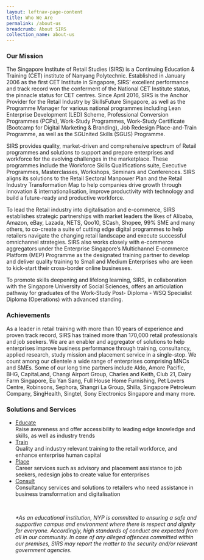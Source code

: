 ```yaml
---
layout: leftnav-page-content
title: Who We Are
permalink: /about-us
breadcrumb: About SIRS
collection_name: about-us
---
```


<h3>Our Mission</h3>
<p>
The Singapore Institute of Retail Studies (SIRS) is a Continuing Education & Training (CET) institute of Nanyang Polytechnic. Established in January 2006 as the first CET Institute in Singapore, SIRS’ excellent performance and track record won the conferment of the National CET Institute status, the pinnacle status for CET centres. Since April 2016, SIRS is the Anchor Provider for the Retail Industry by SkillsFuture Singapore, as well as the Programme Manager for various national programmes including Lean Enterprise Development (LED) Scheme, Professional Conversion Programmes (PCPs), Work-Study Programmes, Work-Study Certificate (Bootcamp for Digital Marketing & Branding), Job Redesign Place-and-Train Programme, as well as the SGUnited Skills (SGUS) Programme.<br>
 
SIRS provides quality, market-driven and comprehensive spectrum of Retail programmes and solutions to support and prepare enterprises and workforce for the evolving challenges in the marketplace. These programmes include the Workforce Skills Qualifications suite, Executive Programmes, Masterclasses, Workshops, Seminars and Conferences. SIRS aligns its solutions to the Retail Sectoral Manpower Plan and the Retail Industry Transformation Map to help companies drive growth through innovation & internationalisation, improve productivity with technology and build a future-ready and productive workforce.<br>

To lead the Retail industry into digitalisation and e-commerce, SIRS establishes strategic partnerships with market leaders the likes of Alibaba, Amazon, eBay, Lazada, NETS, Qoo10, SCash, Shopee, 99% SME and many others, to co-create a suite of cutting edge digital programmes to help retailers navigate the changing retail landscape and execute successful omnichannel strategies. SIRS also works closely with e-commerce aggregators under the Enterprise Singapore’s Multichannel E-commerce Platform (MEP) Programme as the designated training partner to develop and deliver quality training to Small and Medium Enterprises who are keen to kick-start their cross-border online businesses.<br>

To promote skills deepening and lifelong learning, SIRS, in collaboration with the Singapore University of Social Sciences, offers an articulation pathway for graduates of the Work-Study Post- Diploma - WSQ Specialist Diploma (Operations) with advanced standing. 
</p>

<h3>Achievements</h3>
<p>
 As a leader in retail training with more than 10 years of experience and proven track record, SIRS has trained more than 170,000 retail professionals and job seekers. We are an enabler and aggregator of solutions to help enterprises improve business performance through training, consultancy, applied research, study mission and placement service in a single-stop. We count among our clientele a wide range of enterprises comprising MNCs and SMEs. Some of our long time partners include Aldo, Amore Pacific, BHG, CapitaLand, Changi Airport Group, Charles and Keith, Club 21, Dairy Farm Singapore, Eu Yan Sang, Full House Home Furnishing, Pet Lovers Centre, Robinsons, Sephora, Shangri La Group, Shilla, Singapore Petroleum Company, SingHealth, Singtel, Sony Electronics Singapore and many more.
</p>
 
<h3>Solutions and Services</h3>
<p>
<ul>
 <li><a href="/services/education-and-training">Educate</a></li>
Raise awareness and offer accessibility to leading edge knowledge and skills, as well as industry trends 

<li><a href="/services/education-and-training">Train</a></li>
Quality and industry relevant training to the retail workforce, and enhance enterprise human capital

<li><a href="/services/career-services">Place</a></li>
Career services such as advisory and placement assistance to job seekers, redesign jobs to create value for enterprises

<li><a href="/services/consultancy">Consult</a></li>
Consultancy services and solutions to retailers who need assistance in business transformation and digitalisation
</p>
<br>

<i>*As an educational institution, NYP is committed to ensuring a safe and supportive campus and environment where there is respect and dignity for everyone. Accordingly, high standards of conduct are expected from all in our community. In case of any alleged offences committed within our premises, SIRS may report the matter to the security and/or relevant government agencies.</i>
